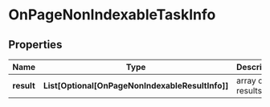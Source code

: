 # OnPageNonIndexableTaskInfo


## Properties

| Name | Type | Description | Notes |
|------------ | ------------- | ------------- | -------------|
**result** | **List[Optional[OnPageNonIndexableResultInfo]]** | array of results |[optional]|